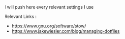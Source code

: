 I will push here every relevant settings I use

Relevant Links : 
- https://www.gnu.org/software/stow/  
- https://www.jakewiesler.com/blog/managing-dotfiles
